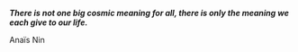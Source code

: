 _**There is not one big cosmic meaning for all, there is only the meaning we each give to our life.**_

Anaïs Nin